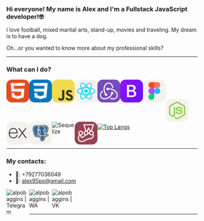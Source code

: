 ### Hi everyone! My name is Alex and I'm a Fullstack JavaScript developer!🤓

I love football, mixed martial arts, stand-up, movies and traveling. My dream is to have a dog.

Oh...or you wanted to know more about my professional skills?
____

### What can I do?

<img align="left" alt="HTML" width="60px" src="https://github.com/tandpfun/skill-icons/blob/main/icons/HTML.svg" />
<img align="left" alt="CSS" width="60px" src="https://github.com/tandpfun/skill-icons/blob/main/icons/CSS.svg" />
<img align="left" alt="JavaScript" width="60px" src="https://github.com/tandpfun/skill-icons/blob/main/icons/JavaScript.svg" />
<img align="left" alt="React" width="60px" src="https://github.com/tandpfun/skill-icons/blob/main/icons/React-Light.svg" />
<img align="left" alt="Redux" width="60px" src="https://github.com/tandpfun/skill-icons/blob/main/icons/Redux.svg" />
<img align="left" alt="Bootstrap" width="60px" src="https://github.com/tandpfun/skill-icons/blob/main/icons/Bootstrap.svg" />
<img align="left" alt="Figma" width="60px" src="https://github.com/tandpfun/skill-icons/blob/main/icons/Figma-Light.svg" />
<br/>
<br/>
<br/>

<img align="left" alt="NodeJS" width="60px" src="https://github.com/tandpfun/skill-icons/blob/main/icons/NodeJS-Light.svg" />
<img align="left" alt="Express" width="60px" src="https://github.com/tandpfun/skill-icons/blob/main/icons/ExpressJS-Light.svg" />
<img align="left" alt="PostgreSQL" width="60px" src="https://github.com/tandpfun/skill-icons/blob/main/icons/PostgreSQL-Light.svg" />
<img align="left" alt="Sequelize" width="60px" src="https://www.vectorlogo.zone/logos/sequelizejs/sequelizejs-icon.svg" />
<img align="left" alt="Jest" width="60px" src="https://github.com/tandpfun/skill-icons/blob/main/icons/Jest.svg" />
<br/>
<br/>
<br/>


[![Top Langs](https://github-readme-stats.vercel.app/api/top-langs/?username=alpobaggins&layout=compact)](https://github.com/anuraghazra/github-readme-stats)
<br/>
<br/>
<br/>
____ 

### My contacts:

- 📱: +79277036049
- 📧: alex95po@gmail.com

[<img align="left" alt="alpobaggins | Telegram" width="60px" src="https://img.icons8.com/fluency/48/000000/telegram-app.png" />][telegram]
[<img align="left" alt="alpobaggins | WA" width="60px" src="https://img.icons8.com/color/344/whatsapp--v5.png" />][WA]
[<img align="left" alt="alpobaggins | VK" width="60px" src="https://img.icons8.com/color/344/vk-com.png" />][vk]
<br/>
<br/>
<br/>
____ 


[telegram]: https://t.me/alpobaggins
[git]: https://github.com/alpobaggins
[VK]: https://vk.com/alpo95
[WA]: https://wa.me/79277036049
